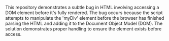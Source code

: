 This repository demonstrates a subtle bug in HTML involving accessing a DOM element before it's fully rendered.  The bug occurs because the script attempts to manipulate the 'myDiv' element before the browser has finished parsing the HTML and adding it to the Document Object Model (DOM).  The solution demonstrates proper handling to ensure the element exists before access.